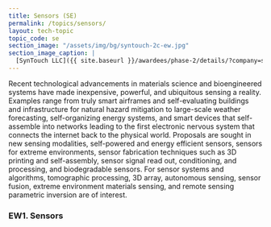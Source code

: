 ```yaml
---
title: Sensors (SE)
permalink: /topics/sensors/
layout: tech-topic
topic_code: se
section_image: "/assets/img/bg/syntouch-2c-ew.jpg"
section_image_caption: |
  [SynTouch LLC]({{ site.baseurl }}/awardees/phase-2/details/?company=syntouch-llc#syntouch-llc) BioTac Toccare provides tactile evaluations that are consistent, quantifiable, and reflective of human perceptions.
---
```


Recent technological advancements in materials science and bioengineered systems have made inexpensive, powerful, and ubiquitous sensing a reality. Examples range from truly smart airframes and self-evaluating buildings and infrastructure for natural hazard mitigation to large-scale weather forecasting, self-organizing energy systems, and smart devices that self-assemble into networks leading to the first electronic nervous system that connects the internet back to the physical world. Proposals are sought in new sensing modalities, self-powered and energy efficient sensors, sensors for extreme environments, sensor fabrication techniques such as 3D printing and self-assembly, sensor signal read out, conditioning, and processing, and biodegradable sensors. For sensor systems and algorithms, tomographic processing, 3D array, autonomous sensing, sensor fusion, extreme environment materials sensing, and remote sensing parametric inversion are of interest.

### EW1. Sensors
